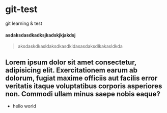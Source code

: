 # git-test
git learning &amp; test

#### asdaksdasdkadksjkadskjkjakdsj
>aksdaskdkasldaksdkasdkldasasdaksdlkakasldkda

## Lorem ipsum dolor sit amet consectetur, adipisicing elit. Exercitationem earum ab dolorum, fugiat maxime officiis aut facilis error veritatis itaque voluptatibus corporis asperiores non. Commodi ullam minus saepe nobis eaque?

* hello world